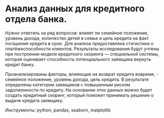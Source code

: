 # Анализ данных для кредитного отдела банка. 

Нужно ответить на ряд вопросов: влияет ли семейное положение, уровень дохода, количество детей в семье и цель кредита на факт погашения кредита в срок. Для анализа предоставлена статистика о платёжеспособности клиентов. Результаты исследования будут учтены при построении модели кредитного скоринга — специальной системы, которая оценивает способность потенциального заёмщика вернуть кредит банку.

Проанализированы факторы, влияющие на возврат кредита вовремя, -  семейное положение, уровень дохода, цель кредита. В результате определены категории заемщиков с повышенным риском задолженности по кредиту. На основании этих данных можно будет создать кредитный скоринг, который поможет принимать решение о выдаче кредита заемщику.

Инструменты: python, pandas, seaborn, matplotlib
